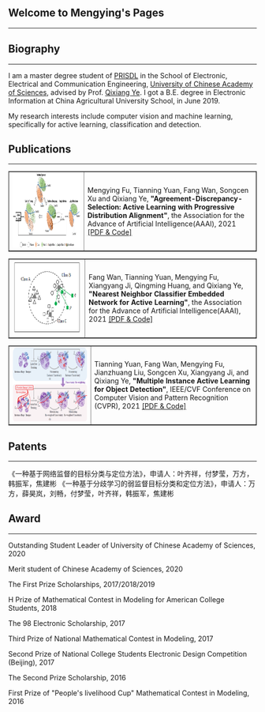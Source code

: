 ## Welcome to Mengying's Pages
---

## Biography
---
I am a master degree student of [PRISDL](https://ucassdl.cn/) in the School of Electronic, Electrical and Communication Engineering, [University of Chinese Academy of Sciences](http://english.ucas.ac.cn/), advised by Prof. [Qixiang Ye](http://people.ucas.ac.cn/~0007279?language=en). I got a B.E. degree in Electronic Information at China Agricultural University School, in June 2019.

My research interests include computer vision and machine learning, specifically for active learning, classification and detection.

## Publications
---
<table border="1">
<tr>
<td><img src="/ADS.jpg"  height="150" width="1000"></td>
<td>Mengying Fu, Tianning Yuan, Fang Wan, Songcen Xu and Qixiang Ye, 
<b>"Agreement-Discrepancy-Selection: Active Learning with Progressive Distribution Alignment"</b>, 
the Association for the Advance of Artificial Intelligence(AAAI), 2021 <a href="https://github.com/fumengying19/AAAI21-ADS">[PDF & Code]</a> </td>
</tr>
</table>

<table border="1">
<tr>
<td><img src="/AAAI-NCE-Net.png"  height="150" width="1000"></td>
<td>Fang Wan, Tianning Yuan, Mengying Fu,  Xiangyang Ji, Qingming Huang, and Qixiang Ye, 
<b>"Nearest Neighbor Classifier Embedded Network for Active Learning"</b>, 
the Association for the Advance of Artificial Intelligence(AAAI), 2021 <a href="https://github.com/WanFang13/NCE-Net">[PDF & Code]</a> </td>
</tr>
</table>

<table border="1">
<tr>
<td><img src="/CVPR-MIAL.png"  height="150" width="1000"></td>
<td>Tianning Yuan, Fang Wan, Mengying Fu, Jianzhuang Liu, Songcen Xu, Xiangyang Ji, and Qixiang Ye, 
<b>"Multiple Instance Active Learning for Object Detection"</b>, 
IEEE/CVF Conference on Computer Vision and Pattern Recognition (CVPR), 2021 <a href="https://github.com/yuantn/MIAL">[PDF & Code]</a> </td>
</tr>
</table>

## Patents
---
《一种基于网络监督的目标分类与定位方法》，申请人：叶齐祥，付梦莹，万方，韩振军，焦建彬
《一种基于分歧学习的弱监督目标分类和定位方法》，申请人：万方，薛昊岚，刘畅，付梦莹，叶齐祥，韩振军，焦建彬


## Award
---

Outstanding Student Leader of University of Chinese Academy of Sciences, 2020

Merit student of Chinese Academy of Sciences, 2020

The First Prize Scholarships, 2017/2018/2019

H Prize of Mathematical Contest in Modeling for American College Students, 2018

The 98 Electronic Scholarship, 2017

Third Prize of National Mathematical Contest in Modeling, 2017

Second Prize of National College Students Electronic Design Competition (Beijing), 2017

The Second Prize Scholarship, 2016

First Prize of "People's livelihood Cup" Mathematical Contest in Modeling, 2016





